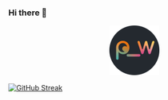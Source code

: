 ### Hi there 👋

<div id="header" align="center">
  <img src="https://github.com/0ev/0ev/blob/main/icon.png?raw=true" width="100"/>
</div>

[![GitHub Streak](https://streak-stats.demolab.com/?user=0ev)](https://git.io/streak-stats)

